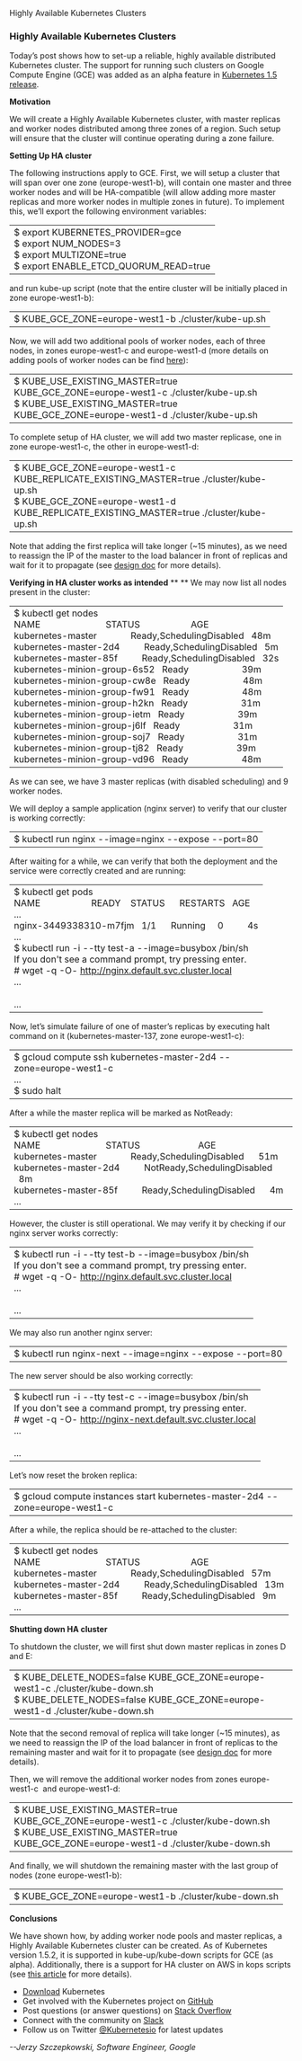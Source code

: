 Highly Available Kubernetes Clusters

### Highly Available Kubernetes Clusters

Today’s post shows how to set-up a reliable, highly available distributed Kubernetes cluster. The support for running such clusters on Google Compute Engine (GCE) was added as an alpha feature in [Kubernetes 1.5 release](http://blog.kubernetes.io/2016/12/kubernetes-1.5-supporting-production-workloads.html).

**Motivation**

We will create a Highly Available Kubernetes cluster, with master replicas and worker nodes distributed among three zones of a region. Such setup will ensure that the cluster will continue operating during a zone failure.

**Setting Up HA cluster**

The following instructions apply to GCE. First, we will setup a cluster that will span over one zone (europe-west1-b), will contain one master and three worker nodes and will be HA-compatible (will allow adding more master replicas and more worker nodes in multiple zones in future). To implement this, we’ll export the following environment variables:

|     |
| --- |
| $ export KUBERNETES_PROVIDER=gce<br>$ export NUM_NODES=3<br>$ export MULTIZONE=true<br>$ export ENABLE_ETCD_QUORUM_READ=true |

and run kube-up script (note that the entire cluster will be initially placed in zone europe-west1-b):

|     |
| --- |
| $ KUBE_GCE_ZONE=europe-west1-b ./cluster/kube-up.sh |

Now, we will add two additional pools of worker nodes, each of three nodes, in zones europe-west1-c and europe-west1-d (more details on adding pools of worker nodes can be find [here](http://kubernetes.io/docs/admin/multiple-zones/)):

|     |
| --- |
| $ KUBE_USE_EXISTING_MASTER=true KUBE_GCE_ZONE=europe-west1-c ./cluster/kube-up.sh<br>$ KUBE_USE_EXISTING_MASTER=true KUBE_GCE_ZONE=europe-west1-d ./cluster/kube-up.sh |

To complete setup of HA cluster, we will add two master replicase, one in zone europe-west1-c, the other in europe-west1-d:

|     |
| --- |
| $ KUBE_GCE_ZONE=europe-west1-c KUBE_REPLICATE_EXISTING_MASTER=true ./cluster/kube-up.sh<br>$ KUBE_GCE_ZONE=europe-west1-d KUBE_REPLICATE_EXISTING_MASTER=true ./cluster/kube-up.sh |

Note that adding the first replica will take longer (~15 minutes), as we need to reassign the IP of the master to the load balancer in front of replicas and wait for it to propagate (see [design doc](https://github.com/kubernetes/kubernetes/blob/master/docs/design/ha_master.md) for more details).

**Verifying in HA cluster works as intended**
**
**
We may now list all nodes present in the cluster:

|     |
| --- |
| $ kubectl get nodes<br>NAME                           STATUS                     AGE<br>kubernetes-master              Ready,SchedulingDisabled   48m<br>kubernetes-master-2d4          Ready,SchedulingDisabled   5m<br>kubernetes-master-85f          Ready,SchedulingDisabled   32s<br>kubernetes-minion-group-6s52   Ready                      39m<br>kubernetes-minion-group-cw8e   Ready                      48m<br>kubernetes-minion-group-fw91   Ready                      48m<br>kubernetes-minion-group-h2kn   Ready                      31m<br>kubernetes-minion-group-ietm   Ready                      39m<br>kubernetes-minion-group-j6lf   Ready                      31m<br>kubernetes-minion-group-soj7   Ready                      31m<br>kubernetes-minion-group-tj82   Ready                      39m<br>kubernetes-minion-group-vd96   Ready                      48m |

As we can see, we have 3 master replicas (with disabled scheduling) and 9 worker nodes.

We will deploy a sample application (nginx server) to verify that our cluster is working correctly:

|     |
| --- |
| $ kubectl run nginx --image=nginx --expose --port=80 |

After waiting for a while, we can verify that both the deployment and the service were correctly created and are running:

|     |
| --- |
| $ kubectl get pods<br>NAME                     READY    STATUS      RESTARTS   AGE<br>...<br>nginx-3449338310-m7fjm   1/1      Running     0          4s<br>...<br>$ kubectl run -i --tty test-a --image=busybox /bin/sh<br>If you don't see a command prompt, try pressing enter.<br># wget -q -O- http://nginx.default.svc.cluster.local<br>...<br><title>Welcome to nginx!</title><br>... |

Now, let’s simulate failure of one of master’s replicas by executing halt command on it (kubernetes-master-137, zone europe-west1-c):

|     |
| --- |
| $ gcloud compute ssh kubernetes-master-2d4 --zone=europe-west1-c<br>...<br>$ sudo halt |

After a while the master replica will be marked as NotReady:

|     |
| --- |
| $ kubectl get nodes<br>NAME                           STATUS                        AGE<br>kubernetes-master              Ready,SchedulingDisabled      51m<br>kubernetes-master-2d4          NotReady,SchedulingDisabled   8m<br>kubernetes-master-85f          Ready,SchedulingDisabled      4m<br>... |

However, the cluster is still operational. We may verify it by checking if our nginx server works correctly:

|     |
| --- |
| $ kubectl run -i --tty test-b --image=busybox /bin/sh<br>If you don't see a command prompt, try pressing enter.<br># wget -q -O- http://nginx.default.svc.cluster.local<br>...<br><title>Welcome to nginx!</title><br>... |

We may also run another nginx server:

|     |
| --- |
| $ kubectl run nginx-next --image=nginx --expose --port=80 |

The new server should be also working correctly:

|     |
| --- |
| $ kubectl run -i --tty test-c --image=busybox /bin/sh<br>If you don't see a command prompt, try pressing enter.<br># wget -q -O- http://nginx-next.default.svc.cluster.local<br>...<br><title>Welcome to nginx!</title><br>... |

Let’s now reset the broken replica:

|     |
| --- |
| $ gcloud compute instances start kubernetes-master-2d4 --zone=europe-west1-c |

After a while, the replica should be re-attached to the cluster:

|     |
| --- |
| $ kubectl get nodes<br>NAME                           STATUS                     AGE<br>kubernetes-master              Ready,SchedulingDisabled   57m<br>kubernetes-master-2d4          Ready,SchedulingDisabled   13m<br>kubernetes-master-85f          Ready,SchedulingDisabled   9m<br>... |

**Shutting down HA cluster**

To shutdown the cluster, we will first shut down master replicas in zones D and E:

|     |
| --- |
| $ KUBE_DELETE_NODES=false KUBE_GCE_ZONE=europe-west1-c ./cluster/kube-down.sh<br>$ KUBE_DELETE_NODES=false KUBE_GCE_ZONE=europe-west1-d ./cluster/kube-down.sh |

Note that the second removal of replica will take longer (~15 minutes), as we need to reassign the IP of the load balancer in front of replicas to the remaining master and wait for it to propagate (see [design doc](https://github.com/kubernetes/kubernetes/blob/master/docs/design/ha_master.md) for more details).

Then, we will remove the additional worker nodes from zones europe-west1-c  and europe-west1-d:

|     |
| --- |
| $ KUBE_USE_EXISTING_MASTER=true KUBE_GCE_ZONE=europe-west1-c ./cluster/kube-down.sh<br>$ KUBE_USE_EXISTING_MASTER=true KUBE_GCE_ZONE=europe-west1-d ./cluster/kube-down.sh |

And finally, we will shutdown the remaining master with the last group of nodes (zone europe-west1-b):

|     |
| --- |
| $ KUBE_GCE_ZONE=europe-west1-b ./cluster/kube-down.sh |

**Conclusions**

We have shown how, by adding worker node pools and master replicas, a Highly Available Kubernetes cluster can be created. As of Kubernetes version 1.5.2, it is supported in kube-up/kube-down scripts for GCE (as alpha). Additionally, there is a support for HA cluster on AWS in kops scripts (see [this article](http://kubecloud.io/setup-ha-k8s-kops/) for more details).

- [Download](http://get.k8s.io/) Kubernetes
- Get involved with the Kubernetes project on [GitHub](https://github.com/kubernetes/kubernetes)
- Post questions (or answer questions) on [Stack Overflow](http://stackoverflow.com/questions/tagged/kubernetes)
- Connect with the community on [Slack](http://slack.k8s.io/)
- Follow us on Twitter [@Kubernetesio](https://twitter.com/kubernetesio) for latest updates

*--Jerzy Szczepkowski, Software Engineer, Google*